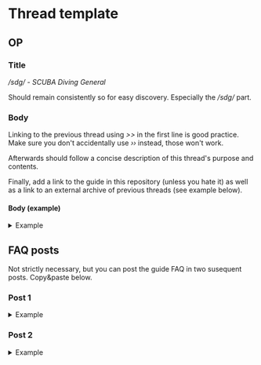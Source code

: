 # Thread template
## OP
### Title
*/sdg/ - SCUBA Diving General*

Should remain consistently so for easy discovery. Especially the */sdg/* part.

### Body
Linking to the previous thread using *>>* in the first line is good practice. Make sure you don't accidentally use *››* instead, those won't work.

Afterwards should follow a concise description of this thread's purpose and contents.

Finally, add a link to the guide in this repository (unless you hate it) as well as a link to an external archive of previous threads (see example below).

#### Body (example)
<details>
<summary>Example</summary>

```
Previous thread: >>2105851

SCUBA = Self-Contained Underwater Breathing Apparatus

Share your most memorable dives here, good and bad.
Post pictures, videos, and memes.
Brag about certs, experience, and achievements.
Discuss/recommend equipment, techniques, and otherwise share your love for diving in general,
Divers of all levels welcome, freedivers, as well as people just thinking about diving.

Don't dive beyond your limits!

Guide:
>https://github.com/ScubaAnon/scuba-diving-general/
Archives of previous threads:
>https://archive.nyafuu.org/out/
Feel free to contribute to it either directly or indirectly through the thread.
```

</details>

## FAQ posts
Not strictly necessary, but you can post the guide FAQ in two susequent posts. Copy&paste below.

### Post 1
<details>
<summary>Example</summary>

```
FAQ:
>Why bother?
It's a pretty 
based hobby if you like getting wet. Staying and breathing underwater 
for longer periods of time exposes you to a completely different world 
and experience. You should at least try this once in your lifetime. 
Also, there's no talking underwater (except occasional hand signals), so
 you won't have to deal with nagging from other people except for a 
short period on the surface.
>Is it expensive?
Any
 hobby has its expenses. If you choose to own your own gear instead of 
renting it you'll quickly drive up quite a hefty cost. However, if you 
turn out to be an active diver the initial investment is usually worth 
it over time.
>Isn't SCUBA diving dangerous?
Yes,
 you could die with very little effort (hold your breath and ascend: 
boom, you're dead). You should keep this in mind every time you dive. 
The risk is worth it though, and quite low when it comes to recreational
 diving between or shallower than 18-20 meters.
>Can I dive alone?
Only if you accept x2 the risk of dying.
>Where do I start?
Get
 certified (beware Ko Tao in Thailand though). There are many 
organizations who certify divers, notable among them PADI, SSI, GUE, 
CMAS. PADI is probably the largest organization, but is usually a little
 more expensive than alternatives. Before even getting certified though 
practice only breathing through your mouth.
```

</details>

### Post 2
<details>
<summary>Example</summary>

```
FAQ continued:
>Why learn breathing only through your mouth?
Besides
 likely getting water in your mask while diving at some point, there's 
mask flooding and mask off exercises in the course. You don't want to 
bolt to the surface in a panic because you suddenly snorted some water. 
For practice, try snorkeling with swimming goggles (which won't cover 
your nose). Don't forget about mask squeeze though (see video in guide).
>Where to dive?
The guide is sparse for now, but if you can't find anything there then ask ITT.
>Best way to log dives?
Subsurface
 is free as in freedom software for logging and planning dives, and it's
 quite possibly the best software out there. A physical logbook is also 
fine and should probably be used in conjunction with it.
```

</details>
